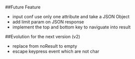 ##Future Feature

* input conf use only one attribute and take a JSON Object
* add limit param on JSON response
* implement the top and bottom key to naviguate into result

##Evolution for the next version (v2)

* replace from noResult to empty
* escape keypress event which are not char

